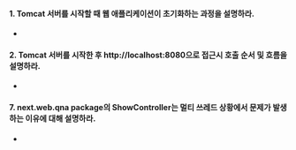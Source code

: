 #### 1. Tomcat 서버를 시작할 때 웹 애플리케이션이 초기화하는 과정을 설명하라.
*

#### 2. Tomcat 서버를 시작한 후 http://localhost:8080으로 접근시 호출 순서 및 흐름을 설명하라.
*

#### 7. next.web.qna package의 ShowController는 멀티 쓰레드 상황에서 문제가 발생하는 이유에 대해 설명하라.
* 
